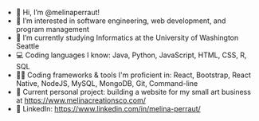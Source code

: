 - 👋 Hi, I’m @melinaperraut!
- 👀 I’m interested in software engineering, web development, and program management
- 🌱 I’m currently studying Informatics at the University of Washington Seattle
- 💻 Coding languages I know: Java, Python, JavaScript, HTML, CSS, R, SQL
- 👩‍💻 Coding frameworks & tools I'm proficient in: React, Bootstrap, React Native, NodeJS, MySQL, MongoDB, Git, Command-line
- 🎨 Current personal project: building a website for my small art business at https://www.melinacreationsco.com/
- 🔗 LinkedIn: https://www.linkedin.com/in/melina-perraut/

<!---
melinaperraut/melinaperraut is a ✨ special ✨ repository because its `README.md` (this file) appears on your GitHub profile.
You can click the Preview link to take a look at your changes.
--->
